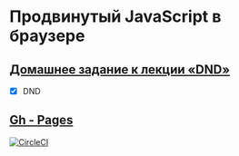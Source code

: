 # Продвинутый JavaScript в браузере

## [Домашнее задание к лекции «DND»](https://github.com/TomSG03/ahj-homeworks/tree/simplification/dnd)

- [x] DND
## [Gh - Pages](https://tomsg03.github.io/ahj-dnd-trello/)
[![CircleCI](https://circleci.com/gh/TomSG03/ahj-dnd-trello/tree/main.svg?style=svg)](https://circleci.com/gh/TomSG03/ahj-dnd-trello/tree/main)
